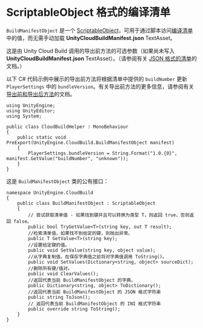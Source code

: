 # ScriptableObject 格式的编译清单

`BuildManifestObject` 是一个 [ScriptableObject](../ScriptReference/ScriptableObject.html)，可用于通过脚本访问[编译清单](UnityCloudBuildManifest.html)中的值，而无需手动加载 __UnityCloudBuildManifest.json__ TextAsset。

这是由 Unity Cloud Build 调用的导出前方法的可选参数（如果尚未写入 __UnityCloudBuildManifest.json__ TextAsset）。（请参阅有关 [JSON 格式的清单](UnityCloudBuildManifestAsJSON.html)的文档。）

以下 C# 代码示例中展示的导出前方法将根据清单中提供的 `buildNumber` 更新 `PlayerSettings` 中的 `bundleVersion`。有关导出前方法的更多信息，请参阅有关[导出前和导出后方法](UnityCloudBuildPreAndPostExportMethods.html)的文档。

````
using UnityEngine;
using UnityEditor;
using System;

public class CloudBuildHelper : MonoBehaviour
{
    public static void PreExport(UnityEngine.CloudBuild.BuildManifestObject manifest)
    {
        PlayerSettings.bundleVersion = String.Format("1.0.{0}", manifest.GetValue("buildNumber", "unknown"));
    }
}
````

这是 `BuildManifestObject` 类的公有接口：

````
namespace UnityEngine.CloudBuild
{
    public class BuildManifestObject : ScriptableObject
    {
        // 尝试获取清单值 - 如果找到键并且可以转换为类型 T，则返回 true，否则返回 false。
        public bool TryGetValue<T>(string key, out T result);
        //检索清单值，如果找不到给定的键，则抛出异常。
        public T GetValue<T>(string key);
        //设置给定键的值。
        public void SetValue(string key, object value);
        //从字典复制值。在保存字典值之前将对字典值调用 ToString()。
        public void SetValues(Dictionary<string, object> sourceDict);
        //删除所有键/值对。
        public void ClearValues();
        //返回代表当前 BuildManifestObject 的字典。
        public Dictionary<string, object> ToDictionary();
        //返回代表当前 BuildManifestObject 的 JSON 格式字符串
        public string ToJson();
        // 返回代表当前 BuildManifestObject 的 INI 格式字符串
        public override string ToString();
    }
}
````
